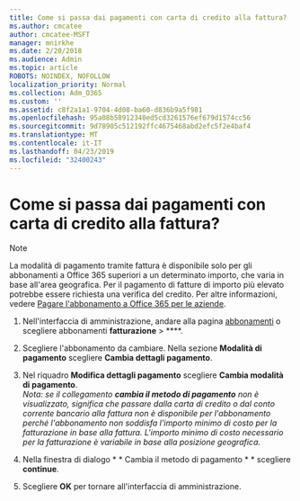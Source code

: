 ```yaml
---
title: Come si passa dai pagamenti con carta di credito alla fattura?
ms.author: cmcatee
author: cmcatee-MSFT
manager: mnirkhe
ms.date: 2/20/2018
ms.audience: Admin
ms.topic: article
ROBOTS: NOINDEX, NOFOLLOW
localization_priority: Normal
ms.collection: Adm_O365
ms.custom: ''
ms.assetid: c8f2a1a1-9704-4d08-ba60-d836b9a5f981
ms.openlocfilehash: 95a08b58912340ed5cd3261576ef679d1574cc56
ms.sourcegitcommit: 9d78905c512192ffc4675468abd2efc5f2e4baf4
ms.translationtype: MT
ms.contentlocale: it-IT
ms.lasthandoff: 04/23/2019
ms.locfileid: "32400243"
---
```

# <a name="how-do-i-change-from-credit-card-payments-to-invoice"></a>Come si passa dai pagamenti con carta di credito alla fattura?

> [!NOTE]
> La modalità di pagamento tramite fattura è disponibile solo per gli abbonamenti a Office 365 superiori a un determinato importo, che varia in base all'area geografica. Per il pagamento di fatture di importo più elevato potrebbe essere richiesta una verifica del credito. Per altre informazioni, vedere [Pagare l'abbonamento a Office 365 per le aziende](https://support.office.com/article/734f4aab-df2d-4e9b-8cb1-691910bde216). 
  
1. Nell'interfaccia di amministrazione, andare alla pagina [abbonamenti](https://go.microsoft.com/fwlink/p/?linkid=842054) o scegliere abbonamenti **fatturazione** \> ****.
    
2. Scegliere l'abbonamento da cambiare. Nella sezione **Modalità di pagamento** scegliere **Cambia dettagli pagamento**.
    
3. Nel riquadro **Modifica dettagli pagamento** scegliere **Cambia modalità di pagamento**.
<br>*Nota: se il collegamento **cambia il metodo di pagamento** non è visualizzato, significa che passare dalla carta di credito o dal conto corrente bancario alla fattura non è disponibile per l'abbonamento perché l'abbonamento non soddisfa l'importo minimo di costo per la fatturazione in base alla fattura. L'importo minimo di costo necessario per la fatturazione è variabile in base alla posizione geografica.*
  
4. Nella finestra di dialogo * * Cambia il metodo di pagamento * * scegliere **continue**.
    
5. Scegliere **OK** per tornare all'interfaccia di amministrazione. 
   